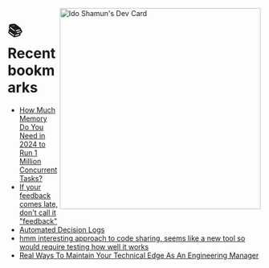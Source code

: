 <a href="https://app.daily.dev/idoshamun"><img src="https://api.daily.dev/devcards/v2/28849d86070e4c099c877ab6837c61f0.png?type=default&r=auy" align="right" width="400" alt="Ido Shamun's Dev Card"/></a>

# 📚 Recent bookmarks
<!-- BOOKMARKS:START -->
- [How Much Memory Do You Need in 2024 to Run 1 Million Concurrent Tasks?](https://app.daily.dev/posts/MslEg168l?utm_source=rss&utm_medium=bookmarks&utm_campaign=28849d86070e4c099c877ab6837c61f0)
- [If your feedback comes late, don&#39;t call it &quot;feedback&quot;](https://app.daily.dev/posts/9VeZ6Z6NY?utm_source=rss&utm_medium=bookmarks&utm_campaign=28849d86070e4c099c877ab6837c61f0)
- [Automated Decision Logs](https://app.daily.dev/posts/tVR6CDv8x?utm_source=rss&utm_medium=bookmarks&utm_campaign=28849d86070e4c099c877ab6837c61f0)
- [hmm interesting approach to code sharing, seems like a new tool so would require testing how well it works](https://app.daily.dev/posts/XzRHw6hBd?utm_source=rss&utm_medium=bookmarks&utm_campaign=28849d86070e4c099c877ab6837c61f0)
- [Real Ways To Maintain Your Technical Edge As An Engineering Manager](https://app.daily.dev/posts/cJzKA3BPT?utm_source=rss&utm_medium=bookmarks&utm_campaign=28849d86070e4c099c877ab6837c61f0)
<!-- BOOKMARKS:END -->
